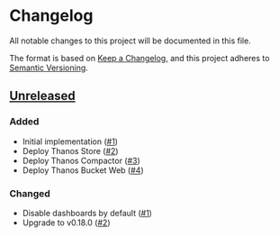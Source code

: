 # Changelog
All notable changes to this project will be documented in this file.

The format is based on [Keep a Changelog](https://keepachangelog.com/en/1.0.0/),
and this project adheres to [Semantic Versioning](https://semver.org/spec/v2.0.0.html).

## [Unreleased]
### Added

- Initial implementation ([#1])
- Deploy Thanos Store ([#2])
- Deploy Thanos Compactor ([#3])
- Deploy Thanos Bucket Web ([#4])

### Changed

- Disable dashboards by default ([#1])
- Upgrade to v0.18.0 ([#2])

[Unreleased]: https://github.com/projectsyn/component-thanos/compare/38735201e88d2b0bc7022dd65587bc516780946c...HEAD

[#1]: https://github.com/projectsyn/component-thanos/pulls/1
[#2]: https://github.com/projectsyn/component-thanos/pulls/2
[#3]: https://github.com/projectsyn/component-thanos/pulls/3
[#4]: https://github.com/projectsyn/component-thanos/pulls/4
